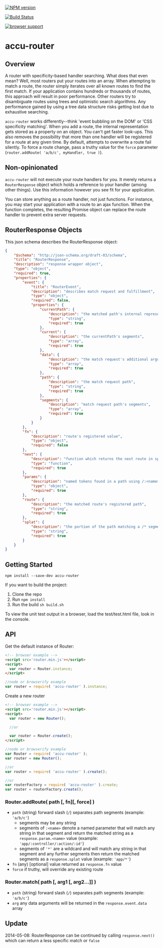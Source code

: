 [![NPM version](https://badge.fury.io/js/accu-router.png)](http://badge.fury.io/js/accu-router)

[![Build Status](https://travis-ci.org/AutoSponge/router.png?branch=master)](https://travis-ci.org/AutoSponge/router)

[![browser support](https://ci.testling.com/AutoSponge/router.png)](https://ci.testling.com/AutoSponge/router)

accu-router
======

## Overview

A router with specificity-based handler searching.  What does that even mean?  Well, most routers put your routes
into an array.  When attempting to match a route, the router simply iterates over all known routes to find the
first match.  If your application contains hundreds or thousands of routes, this approach will result in poor
performance.  Other routers try to disambiguate routes using trees and optimistic search algorithms.  Any performance
gained by using a tree data structure risks getting lost due to exhaustive searching.

`accu-router` works differently--think 'event bubbling on the DOM' or 'CSS specificity matching'.
When you add a route, the internal representation gets stored as a property on
an object.  You can't get faster look-ups.  This also removes the possibility that more than one handler will be
registered for a route at any given time.  By default, attempts to overwrite a route fail silently.  To force a route
change, pass a truthy value for the `force` parameter (`router.addRoute( 'a/b/c', myHandler, true )`).

## Non-opinionated

`accu-router` will not execute your route handlers for you.  It merely returns a `RouterResponse` object which
holds a reference to your handler (among other things).  Use this information however you see fit for your
application.

You can store anything as a route handler, not just functions.  For instance, you may start your application with
a route to an ajax function.  When the function completes, the resulting Promise object can replace the route handler
to prevent extra server requests.

## RouterResponse Objects

This json schema describes the RouterResponse object:

```json
{
    "$schema": "http://json-schema.org/draft-03/schema",
    "title": "RouterResponse",
    "description": "response wrapper object",
    "type": "object",
    "required": true,
    "properties": {
        "event": {
            "title": "RouterEvent",
            "description": "describes match request and fulfillment",
            "type": "object",
            "required": false,
            "properties": {
                "currentPath": {
                    "description": "the matched path's internal representation",
                    "type": "string",
                    "required": true
                },
                "current": {
                    "description": "the currentPath's segments",
                    "type": "array",
                    "required": true
                },
                "data": {
                    "description": "the match request's additional arguments",
                    "type": "array",
                    "required": true
                },
                "path": {
                    "description": "the match request path",
                    "type": "string",
                    "required": true
                },
                "segments": {
                    "description": "match request path's segments",
                    "type": "array",
                    "required": true
                }
            }
        },
        "fn": {
            "description": "route's registered value",
            "type": "object",
            "required": false
        },
        "next": {
            "description": "function which returns the next route in specificity order, may return false",
            "type": "function",
            "required": true
        },
        "params": {
            "description": "named tokens found in a path using /:<name> segments",
            "type": "object",
            "required": true
        },
        "route": {
            "description": "the matched route's registered path",
            "type": "string",
            "required": true
        },
        "splat": {
            "description": "the portion of the path matching a /* segment",
            "type": "string",
            "required": true
        }
    }
}
```

## Getting Started

`npm install --save-dev accu-router`

If you want to build the project:

1.  Clone the repo
1.  Run `npm install`
1.  Run the build `sh build.sh`

To view the unit test output in a browser, load the test/test.html file, look in the console.

## API

Get the default instance of Router:

```html
<!-- browser example -->
<script src='router.min.js'></script>
<script>
  var router = Router.instance;
</script>
```

```js
//node or browserify example
var router = require( 'accu-router' ).instance;
```

Create a new router

```html
<!-- browser example -->
<script src='router.min.js'></script>
<script>
  var router = new Router();

  //or

  var router = Router.create();
</script>
```

```js
//node or browserify example
var Router = require( 'accu-router' );
var router = new Router();

//or
var router = require( 'accu-router' ).create();

//or
var routerFactory = require( 'accu-router' ).create;
var router = routerFactory.create();

```

### Router.addRoute( path \[, fn\]\[, force\] )

-  `path` (string) forward slash (`/`) separates path segments (example: `'a/b/c'`)
    -  segments may be any string
    -  segments of `:<name>` denote a named parameter that will match any string in that segment and return the
    matched string as a `response.param.<name>` value (example: `'app/:controller/:action/:id'`)
    -  segments of `'*'` are a wildcard and will match any string in that segment and any further segments then return
    the matched segments as a `response.splat` value (example: `'app/*'`)
-   `fn` (any) \[optional\] value returned as `response.fn` value
-   `force` if truthy, will override any existing route

### Router.match( path \[, arg1 \[, arg2...\]\] )

-   `path` (string) forward slash (`/`) separates path segments (example: `'a/b/c'`)
-   `arg` any data arguments will be returned in the `response.event.data` array

## Update

2014-05-08: RouterResponse can be continued by calling `response.next()` which can return a less specific match or `false`